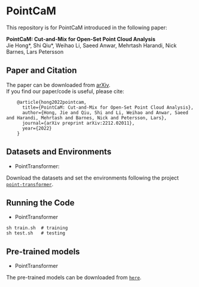 # PointCaM
This repository is for PointCaM introduced in the following paper:  

**PointCaM: Cut-and-Mix for Open-Set Point Cloud Analysis**  
Jie Hong*, Shi Qiu*, Weihao Li, Saeed Anwar, Mehrtash Harandi, Nick Barnes, Lars Petersson
## Paper and Citation
The paper can be downloaded from [arXiv](https://arxiv.org/abs/2212.02011).  
If you find our paper/code is useful, please cite:

        @article{hong2022pointcam,
          title={PointCaM: Cut-and-Mix for Open-Set Point Cloud Analysis},
          author={Hong, Jie and Qiu, Shi and Li, Weihao and Anwar, Saeed and Harandi, Mehrtash and Barnes, Nick and Petersson, Lars},
          journal={arXiv preprint arXiv:2212.02011},
          year={2022}
        }
        
## Datasets and Environments
* PointTransformer:

Download the datasets and set the environments following the project [```point-transformer```](https://github.com/POSTECH-CVLab/point-transformer).

## Running the Code
* PointTransformer
```
sh train.sh  # training
sh test.sh   # testing
```

## Pre-trained models
* PointTransformer

The pre-trained models can be downloaded from [```here```](https://drive.google.com/file/d/1P2PGhHFBzanC4lqUPRA0mFXSfGyW3F6s/view?usp=sharing).
